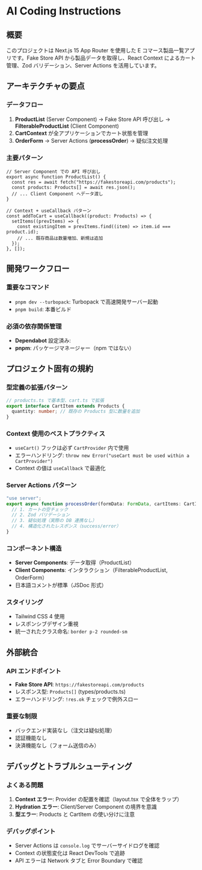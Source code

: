 # AI Coding Instructions

## 概要

このプロジェクトは Next.js 15 App Router を使用した E コマース製品一覧アプリです。Fake Store API から製品データを取得し、React Context によるカート管理、Zod バリデーション、Server Actions を活用しています。

## アーキテクチャの要点

### データフロー

1. **ProductList** (Server Component) → Fake Store API 呼び出し → **FilterableProductList** (Client Component)
2. **CartContext** が全アプリケーションでカート状態を管理
3. **OrderForm** → Server Actions (**processOrder**) → 疑似注文処理

### 主要パターン

```tsx
// Server Component での API 呼び出し
export async function ProductList() {
  const res = await fetch("https://fakestoreapi.com/products");
  const products: Products[] = await res.json();
  // ... Client Component へデータ渡し
}

// Context + useCallback パターン
const addToCart = useCallback((product: Products) => {
  setItems((prevItems) => {
    const existingItem = prevItems.find((item) => item.id === product.id);
    // ... 既存商品は数量増加、新規は追加
  });
}, []);
```

## 開発ワークフロー

### 重要なコマンド

- `pnpm dev --turbopack`: Turbopack で高速開発サーバー起動
- `pnpm build`: 本番ビルド

### 必須の依存関係管理

- **Dependabot** 設定済み:
- **pnpm**: パッケージマネージャー（npm ではない）

## プロジェクト固有の規約

### 型定義の拡張パターン

```typescript
// products.ts で基本型、cart.ts で拡張
export interface CartItem extends Products {
  quantity: number; // 既存の Products 型に数量を追加
}
```

### Context 使用のベストプラクティス

- `useCart()` フックは必ず `CartProvider` 内で使用
- エラーハンドリング: `throw new Error("useCart must be used within a CartProvider")`
- Context の値は `useCallback` で最適化

### Server Actions パターン

```typescript
"use server";
export async function processOrder(formData: FormData, cartItems: CartItem[]) {
  // 1. カートの空チェック
  // 2. Zod バリデーション
  // 3. 疑似処理（実際の DB 連携なし）
  // 4. 構造化されたレスポンス（success/error）
}
```

### コンポーネント構造

- **Server Components**: データ取得（ProductList）
- **Client Components**: インタラクション（FilterableProductList, OrderForm）
- 日本語コメントが標準（JSDoc 形式）

### スタイリング

- Tailwind CSS 4 使用
- レスポンシブデザイン重視
- 統一されたクラス命名: `border p-2 rounded-sm`

## 外部統合

### API エンドポイント

- **Fake Store API**: `https://fakestoreapi.com/products`
- レスポンス型: `Products[]` (types/products.ts)
- エラーハンドリング: `!res.ok` チェックで例外スロー

### 重要な制限

- バックエンド実装なし（注文は疑似処理）
- 認証機能なし
- 決済機能なし（フォーム送信のみ）

## デバッグとトラブルシューティング

### よくある問題

1. **Context エラー**: Provider の配置を確認（layout.tsx で全体をラップ）
2. **Hydration エラー**: Client/Server Component の境界を意識
3. **型エラー**: Products と CartItem の使い分けに注意

### デバッグポイント

- Server Actions は `console.log` でサーバーサイドログを確認
- Context の状態変化は React DevTools で追跡
- API エラーは Network タブと Error Boundary で確認
